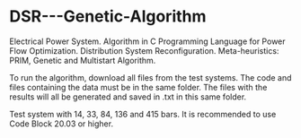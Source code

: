 # DSR---Genetic-Algorithm

Electrical Power System. Algorithm in C Programming Language for Power Flow Optimization. Distribution System Reconfiguration. Meta-heuristics: PRIM, Genetic and Multistart Algorithm.

To run the algorithm, download all files from the test systems. The code and files containing the data must be in the same folder. The files with the results will all be generated and saved in .txt in this same folder.

Test system with 14, 33, 84, 136 and 415 bars. It is recommended to use Code Block 20.03 or higher. 
